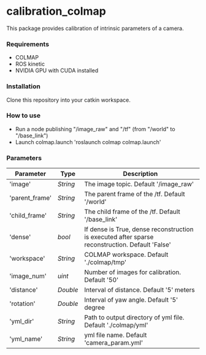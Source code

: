 # calibration_colmap
This package provides calibration of intrinsic parameters of a camera.

### Requirements

* COLMAP
* ROS kinetic
* NVIDIA GPU with CUDA installed

### Installation
Clone this repository into your catkin workspace.

### How to use
* Run a node publishing "/image_raw" and "/tf" (from "/world" to "/base_link")
* Launch colmap.launch
'roslaunch colmap colmap.launch'

### Parameters
|Parameter| Type| Description|
----------|-----|------------|
|'image'|*String*|The image topic. Default '/image_raw'|
|'parent_frame'|*String*|The parent frame of the /tf. Default '/world'|
|'child_frame'|*String*|The child frame of the /tf. Default '/base_link'|
|'dense'|*bool*|If dense is True, dense reconstruction is executed after sparse reconstruction. Default 'False'|
|'workspace'|*String*|COLMAP workspace. Default './colmap/tmp'|
|'image_num'|*uint*|Number of images for calibration. Default '50'|
|'distance'|*Double*|Interval of distance. Default '5' meters|
|'rotation'|*Double*|Interval of yaw angle. Default '5' degree|
|'yml_dir'|*String*|Path to output directory of yml file. Default './colmap/yml'|
|'yml_name'|*String*|yml file name. Default 'camera_param.yml'|
